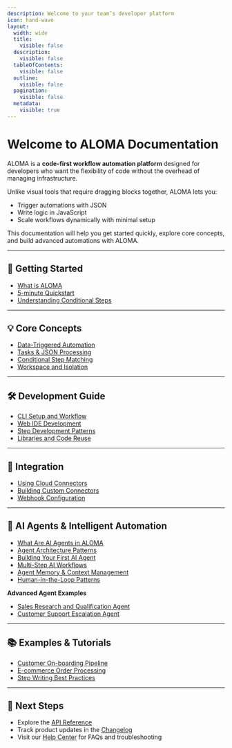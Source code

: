 ```yaml
---
description: Welcome to your team’s developer platform
icon: hand-wave
layout:
  width: wide
  title:
    visible: false
  description:
    visible: false
  tableOfContents:
    visible: false
  outline:
    visible: false
  pagination:
    visible: false
  metadata:
    visible: true
---
```


# Welcome to ALOMA Documentation

ALOMA is a **code-first workflow automation platform** designed for developers who want the flexibility of code without the overhead of managing infrastructure.  

Unlike visual tools that require dragging blocks together, ALOMA lets you:
- Trigger automations with JSON
- Write logic in JavaScript
- Scale workflows dynamically with minimal setup

This documentation will help you get started quickly, explore core concepts, and build advanced automations with ALOMA.

---

## 🚀 Getting Started
- [What is ALOMA](getting-started/what-is-aloma.md)
- [5-minute Quickstart](getting-started/5-minute-quickstart.md)
- [Understanding Conditional Steps](getting-started/understanding-conditional-steps.md)

---

## 💡 Core Concepts
- [Data-Triggered Automation](core-concepts/data-triggered-automation.md)
- [Tasks & JSON Processing](core-concepts/tasks-and-json-processing.md)
- [Conditional Step Matching](core-concepts/conditional-step-matching.md)
- [Workspace and Isolation](core-concepts/workspace-and-isolation.md)

---

## 🛠 Development Guide
- [CLI Setup and Workflow](development-guide/cli-setup-and-workflow.md)  
- [Web IDE Development](development-guide/web-ide-development.md)  
- [Step Development Patterns](development-guide/step-development-patterns.md)  
- [Libraries and Code Reuse](development-guide/libraries-and-code-reuse.md)

---

## 🔌 Integration
- [Using Cloud Connectors](integration/using-cloud-connectors.md)  
- [Building Custom Connectors](integration/building-custom-connectors.md)  
- [Webhook Configuration](integration/webhook-configuration.md)

---

## 🤖 AI Agents & Intelligent Automation
- [What Are AI Agents in ALOMA](ai-agents-and-intelligent-automation/what-are-ai-agents-in-aloma.md)  
- [Agent Architecture Patterns](ai-agents-and-intelligent-automation/agent-architecture-patterns-technical-foundation.md)  
- [Building Your First AI Agent](ai-agents-and-intelligent-automation/building-your-first-ai-agent-hands-on-tutorial.md)  
- [Multi-Step AI Workflows](ai-agents-and-intelligent-automation/multi-step-ai-workflows-advanced-implementation.md)  
- [Agent Memory & Context Management](ai-agents-and-intelligent-automation/agent-memory-and-context-management-critical-technical-topic.md)  
- [Human-in-the-Loop Patterns](ai-agents-and-intelligent-automation/human-in-the-loop-patterns-business-critical.md)  

**Advanced Agent Examples**  
- [Sales Research and Qualification Agent](ai-agents-and-intelligent-automation/advanced-agent-examples-real-world-implementation/sales-research-and-qualification-agent.md)  
- [Customer Support Escalation Agent](ai-agents-and-intelligent-automation/advanced-agent-examples-real-world-implementation/customer-support-escalation-agent.md)

---

## 📚 Examples & Tutorials
- [Customer On-boarding Pipeline](examples-and-tutorials/complete-workflow-examples/customer-on-boarding-pipeline.md)  
- [E-commerce Order Processing](examples-and-tutorials/complete-workflow-examples/e-commerce-order-processing.md)  
- [Step Writing Best Practices](examples-and-tutorials/step-writing-best-practices.md)

---

## 📖 Next Steps
- Explore the [API Reference](../api-reference/)  
- Track product updates in the [Changelog](../changelog/)  
- Visit our [Help Center](../help-center/) for FAQs and troubleshooting
